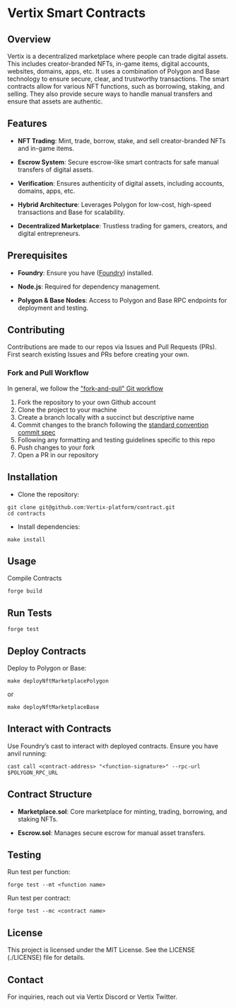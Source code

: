 # Vertix Smart Contracts

## Overview
Vertix is a decentralized marketplace where people can trade digital assets. This includes creator-branded NFTs, in-game items, digital accounts, websites, domains, apps, etc. It uses a combination of Polygon and Base technology to ensure secure, clear, and trustworthy transactions. The smart contracts allow for various NFT functions, such as borrowing, staking, and selling. They also provide secure ways to handle manual transfers and ensure that assets are authentic.

## Features
- **NFT Trading**: Mint, trade, borrow, stake, and sell creator-branded NFTs and in-game items.

- **Escrow System**: Secure escrow-like smart contracts for safe manual transfers of digital assets.

- **Verification**: Ensures authenticity of digital assets, including accounts, domains, apps, etc.

- **Hybrid Architecture**: Leverages Polygon for low-cost, high-speed transactions and Base for scalability.

- **Decentralized Marketplace**: Trustless trading for gamers, creators, and digital entrepreneurs.

## Prerequisites
- **Foundry**: Ensure you have ([Foundry](https://github.com/foundry-rs/foundry)) installed.

- **Node.js**: Required for dependency management.

- **Polygon & Base Nodes**: Access to Polygon and Base RPC endpoints for deployment and testing.

## Contributing
Contributions are made to our repos via Issues and Pull Requests (PRs). First search existing Issues and PRs before creating your own.

### Fork and Pull Workflow

In general, we follow the ["fork-and-pull" Git workflow](https://github.com/susam/gitpr)

1. Fork the repository to your own Github account
2. Clone the project to your machine
3. Create a branch locally with a succinct but descriptive name
4. Commit changes to the branch following the [standard convention commit spec](https://www.conventionalcommits.org/en/v1.0.0/#:~:text=fix%3A%20a%20commit%20of%20the,CHANGE%3A%20%2C%20or%20appends%20a%20!)
5. Following any formatting and testing guidelines specific to this repo
6. Push changes to your fork
7. Open a PR in our repository

## Installation

- Clone the repository:
```
git clone git@github.com:Vertix-platform/contract.git
cd contracts
```

- Install dependencies:
```
make install
```

## Usage
Compile Contracts

```
forge build
```

## Run Tests
```
forge test
```

## Deploy Contracts
Deploy to Polygon or Base:

```
make deployNftMarketplacePolygon
```
or

```
make deployNftMarketplaceBase
```

## Interact with Contracts
Use Foundry’s cast to interact with deployed contracts. Ensure you have anvil running:

```
cast call <contract-address> "<function-signature>" --rpc-url $POLYGON_RPC_URL
```

## Contract Structure
- **Marketplace.sol**: Core marketplace for minting, trading, borrowing, and staking NFTs.

- **Escrow.sol**: Manages secure escrow for manual asset transfers.


## Testing
Run test per function:

```
forge test --mt <function name>
```

Run test per contract:
```
forge test --mc <contract name>
```

## License
This project is licensed under the MIT License. See the LICENSE (./LICENSE) file for details.

## Contact
For inquiries, reach out via Vertix Discord or Vertix Twitter.
